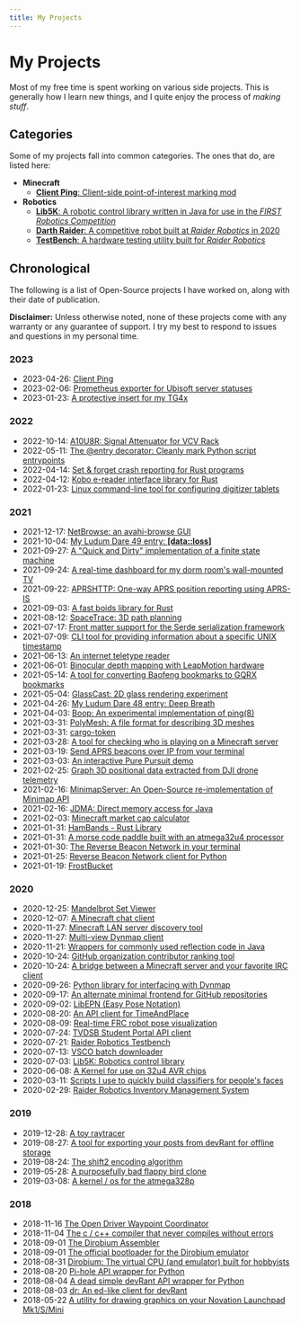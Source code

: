 ```yaml
---
title: My Projects
---
```


# My Projects

Most of my free time is spent working on various side projects. This is generally how I learn new things, and I quite enjoy the process of *making stuff*.

## Categories

Some of my projects fall into common categories. The ones that do, are listed here:

- **Minecraft**
  - [**Client Ping**: Client-side point-of-interest marking mod](https://ewp.fyi/client-ping)
- **Robotics**
  - [**Lib5K**: A robotic control library written in Java for use in the *FIRST Robotics Competition*](https://github.com/frc5024/lib5k)
  - [**Darth Raider**: A competitive robot built at *Raider Robotics* in 2020](/robotics/5024/darth-raider)
  - [**TestBench**: A hardware testing utility built for *Raider Robotics*](https://github.com/frc5024/testbench)

## Chronological

The following is a list of Open-Source projects I have worked on, along with their date of publication.

**Disclaimer:** Unless otherwise noted, none of these projects come with any warranty or any
guarantee of support. I try my best to respond to issues and questions in my personal time.


### 2023

- 2023-04-26: [Client Ping](https://ewp.fyi/client-ping)
- 2023-02-06: [Prometheus exporter for Ubisoft server statuses](https://github.com/ewpratten/ubisoft_status_exporter)
- 2023-01-23: [A protective insert for my TG4x](https://github.com/ewpratten/tg4x-casing)

### 2022

- 2022-10-14: [A10U8R: Signal Attenuator for VCV Rack](https://github.com/ewpratten/A10U8R)
- 2022-05-11: [The @entry decorator: Cleanly mark Python script entrypoints](https://github.com/ewpratten/atentry)
- 2022-04-14: [Set & forget crash reporting for Rust programs](https://github.com/ewpratten/crashreport-rs)
- 2022-04-12: [Kobo e-reader interface library for Rust](https://github.com/ewpratten/kobo-rs)
- 2022-01-23: [Linux command-line tool for configuring digitizer tablets](https://github.com/ewpratten/tabset)

### 2021

- 2021-12-17: [NetBrowse: an avahi-browse GUI](https://github.com/ewpratten/netbrowse)
- 2021-10-04: [My Ludum Dare 49 entry: <strong>[data::loss]</strong>](https://github.com/ewpratten/ludum-dare-49)
- 2021-09-27: [A "Quick and Dirty" implementation of a finite state machine](https://github.com/ewpratten/dirty-fsm)
- 2021-09-24: [A real-time dashboard for my dorm room's wall-mounted TV](https://github.com/ewpratten/dorm-dash)
- 2021-09-22: [APRSHTTP: One-way APRS position reporting using APRS-IS](https://github.com/ewpratten/aprshttp)
- 2021-09-03: [A fast boids library for Rust](https://github.com/ewpratten/boids-rs)
- 2021-08-12: [SpaceTrace: 3D path planning](https://github.com/ewpratten/spacetrace)
- 2021-07-17: [Front matter support for the Serde serialization framework](https://github.com/ewpratten/serde-frontmatter)
- 2021-07-09: [CLI tool for providing information about a specific UNIX timestamp](https://github.com/ewpratten/tsinfo)
- 2021-06-13: [An internet teletype reader](https://github.com/ewpratten/ittyr)
- 2021-06-01: [Binocular depth mapping with LeapMotion hardware](https://github.com/ewpratten/OpenDepthMap)
- 2021-05-14: [A tool for converting Baofeng bookmarks to GQRX bookmarks](https://github.com/ewpratten/baofeng2gqrx)
- 2021-05-04: [GlassCast: 2D glass rendering experiment](https://github.com/ewpratten/glasscast)
- 2021-04-26: [My Ludum Dare 48 entry: Deep Breath](https://github.com/ewpratten/ludum-dare-48)
- 2021-04-03: [Boop: An experimental implementation of ping(8)](https://github.com/ewpratten/boop)
- 2021-03-31: [PolyMesh: A file format for describing 3D meshes](https://github.com/ewpratten/polymesh)
- 2021-03-31: [cargo-token](https://github.com/ewpratten/cargo-token)
- 2021-03-28: [A tool for checking who is playing on a Minecraft server](https://github.com/ewpratten/mcq)
- 2021-03-19: [Send APRS beacons over IP from your terminal](https://github.com/ewpratten/aprs-bcn)
- 2021-03-03: [An interactive Pure Pursuit demo](https://github.com/ewpratten/pathfollowing-demo)
- 2021-02-25: [Graph 3D positional data extracted from DJI drone telemetry](https://github.com/ewpratten/dji3d)
- 2021-02-16: [MinimapServer: An Open-Source re-implementation of Minimap API](https://github.com/ewpratten/MinimapServer)
- 2021-02-16: [JDMA: Direct memory access for Java](https://github.com/ewpratten/JDMA)
- 2021-02-03: [Minecraft market cap calculator](https://github.com/ewpratten/MarketCap)
- 2021-01-31: [HamBands - Rust Library](https://github.com/ewpratten/hambands)
- 2021-01-31: [A morse code paddle built with an atmega32u4 processor](https://github.com/ewpratten/ardupaddle)
- 2021-01-30: [The Reverse Beacon Network in your terminal](https://github.com/ewpratten/rbn)
- 2021-01-25: [Reverse Beacon Network client for Python](https://github.com/ewpratten/pyRBN)
- 2021-01-19: [FrostBucket](https://github.com/ewpratten/FrostBucket)

### 2020

- 2020-12-25: [Mandelbrot Set Viewer](https://github.com/ewpratten/mandelbrot)
- 2020-12-07: [A Minecraft chat client](https://github.com/ewpratten/mchat)
- 2020-11-27: [Minecraft LAN server discovery tool](https://github.com/ewpratten/mcdiscovery)
- 2020-11-27: [Multi-view Dynmap client](https://github.com/ewpratten/birdseye)
- 2020-11-21: [Wrappers for commonly used reflection code in Java](https://github.com/ewpratten/legalaccess)
- 2020-10-24: [GitHub organization contributor ranking tool](https://github.com/ewpratten/orgstat)
- 2020-10-24: [A bridge between a Minecraft server and your favorite IRC client](https://github.com/ewpratten/chatster)
- 2020-09-26: [Python library for interfacing with Dynmap](https://github.com/ewpratten/dynpy)
- 2020-09-17: [An alternate minimal frontend for GitHub repositories](https://github.com/ewpratten/ner)
- 2020-09-02: [LibEPN (Easy Pose Notation)](https://github.com/ewpratten/libepn)
- 2020-08-20: [An API client for TimeAndPlace](https://github.com/ewpratten/timeandplace-api)
- 2020-08-09: [Real-time FRC robot pose visualization](https://github.com/ewpratten/FRCWorld)
- 2020-07-24: [TVDSB Student Portal API client](https://github.com/ewpratten/tvdsb-student-api)
- 2020-07-21: [Raider Robotics Testbench](https://github.com/frc5024/testbench)
- 2020-07-13: [VSCO batch downloader](https://github.com/ewpratten/vsco-batch-dl)
- 2020-07-03: [Lib5K: Robotics control library](https://github.com/frc5024/lib5k)
- 2020-06-08: [A Kernel for use on 32u4 AVR chips](https://github.com/ewpratten/os32u4)
- 2020-03-11: [Scripts I use to quickly build classifiers for people's faces](https://github.com/ewpratten/easy-faces)
- 2020-02-29: [Raider Robotics Inventory Management System](https://github.com/frc5024/parts)

### 2019

- 2019-12-28: [A toy raytracer](https://github.com/ewpratten/Rayzor)
- 2019-08-27: [A tool for exporting your posts from devRant for offline storage](https://github.com/ewpratten/devrant-dl)
- 2019-08-24: [The shift2 encoding algorithm](https://github.com/ewpratten/shift)
- 2019-05-28: [A purposefully bad flappy bird clone](https://github.com/ewpratten/FlippyCat)
- 2019-03-08: [A kernel / os for the atmega328p](https://github.com/ewpratten/os328)

### 2018

- 2018-11-16 [The Open Driver Waypoint Coordinator](https://github.com/ewpratten/ODWC)
- 2018-11-04 [The c / c++ compiler that never compiles without errors](https://github.com/ewpratten/eco)
- 2018-09-01 [The Dirobium Assembler](https://github.com/ewpratten/DirAS)
- 2018-09-01 [The official bootloader for the Dirobium emulator](https://github.com/ewpratten/Deuterium)
- 2018-08-31 [Dirobium: The virtual CPU (and emulator) built for hobbyists](https://github.com/ewpratten/Dirobium)
- 2018-08-20 [Pi-hole API wrapper for Python](https://github.com/ewpratten/pihole-api)
- 2018-08-04 [A dead simple devRant API wrapper for Python](https://github.com/ewpratten/devRantSimple)
- 2018-08-03 [dr: An ed-like client for devRant](https://github.com/ewpratten/dr)
- 2018-05-22 [A utility for drawing graphics on your Novation Launchpad Mk1/S/Mini](https://github.com/ewpratten/launchdraw)
